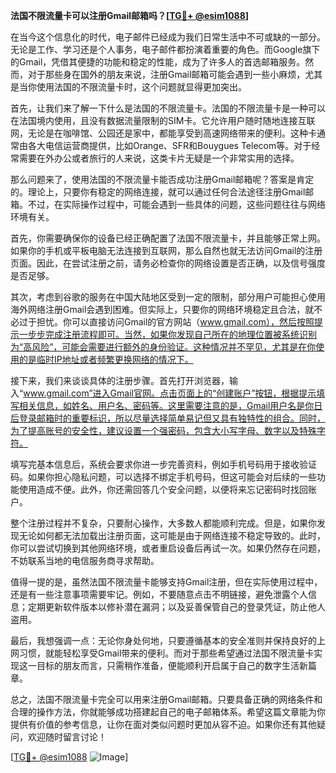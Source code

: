 **法国不限流量卡可以注册Gmail邮箱吗？[[TG💪+ @esim1088](https://t.me/s/esim1088)]**

在当今这个信息化的时代，电子邮件已经成为我们日常生活中不可或缺的一部分。无论是工作、学习还是个人事务，电子邮件都扮演着重要的角色。而Google旗下的Gmail，凭借其便捷的功能和稳定的性能，成为了许多人的首选邮箱服务。然而，对于那些身在国外的朋友来说，注册Gmail邮箱可能会遇到一些小麻烦，尤其是当你使用法国的不限流量卡时，这个问题就显得更加突出。

首先，让我们来了解一下什么是法国的不限流量卡。法国的不限流量卡是一种可以在法国境内使用，且没有数据流量限制的SIM卡。它允许用户随时随地连接互联网，无论是在咖啡馆、公园还是家中，都能享受到高速网络带来的便利。这种卡通常由各大电信运营商提供，比如Orange、SFR和Bouygues Telecom等。对于经常需要在外办公或者旅行的人来说，这类卡片无疑是一个非常实用的选择。

那么问题来了，使用法国的不限流量卡能否成功注册Gmail邮箱呢？答案是肯定的。理论上，只要你有稳定的网络连接，就可以通过任何合法途径注册Gmail邮箱。不过，在实际操作过程中，可能会遇到一些具体的问题，这些问题往往与网络环境有关。

首先，你需要确保你的设备已经正确配置了法国不限流量卡，并且能够正常上网。如果你的手机或平板电脑无法连接到互联网，那么自然也就无法访问Gmail的注册页面。因此，在尝试注册之前，请务必检查你的网络设置是否正确，以及信号强度是否足够。

其次，考虑到谷歌的服务在中国大陆地区受到一定的限制，部分用户可能担心使用海外网络注册Gmail会遇到困难。但实际上，只要你的网络环境稳定且合法，就不必过于担忧。你可以直接访问Gmail的官方网站（www.gmail.com），然后按照提示一步步完成注册流程即可。当然，如果你发现自己所在的地理位置被系统识别为“高风险”，可能会需要进行额外的身份验证。这种情况并不罕见，尤其是在你使用的是临时IP地址或者频繁更换网络的情况下。

接下来，我们来谈谈具体的注册步骤。首先打开浏览器，输入“www.gmail.com”进入Gmail官网。点击页面上的“创建账户”按钮，根据提示填写相关信息，如姓名、用户名、密码等。这里需要注意的是，Gmail用户名是你日后登录邮箱时的重要标识，所以尽量选择简单易记但又具有独特性的组合。同时，为了提高账号的安全性，建议设置一个强密码，包含大小写字母、数字以及特殊字符。

填写完基本信息后，系统会要求你进一步完善资料，例如手机号码用于接收验证码。如果你担心隐私问题，可以选择不绑定手机号码，但这可能会对后续的一些功能使用造成不便。此外，你还需回答几个安全问题，以便将来忘记密码时找回账户。

整个注册过程并不复杂，只要耐心操作，大多数人都能顺利完成。但是，如果你发现无论如何都无法加载出注册页面，这可能是由于网络连接不稳定导致的。此时，你可以尝试切换到其他网络环境，或者重启设备后再试一次。如果仍然存在问题，不妨联系当地的电信服务商寻求帮助。

值得一提的是，虽然法国不限流量卡能够支持Gmail注册，但在实际使用过程中，还是有一些注意事项需要牢记。例如，不要随意点击不明链接，避免泄露个人信息；定期更新软件版本以修补潜在漏洞；以及妥善保管自己的登录凭证，防止他人盗用。

最后，我想强调一点：无论你身处何地，只要遵循基本的安全准则并保持良好的上网习惯，就能轻松享受Gmail带来的便利。而对于那些希望通过法国不限流量卡实现这一目标的朋友而言，只需稍作准备，便能顺利开启属于自己的数字生活新篇章。

总之，法国不限流量卡完全可以用来注册Gmail邮箱。只要具备正确的网络条件和合理的操作方法，你就能够成功搭建起自己的电子邮箱体系。希望这篇文章能为你提供有价值的参考信息，让你在面对类似问题时更加从容不迫。如果你还有其他疑问，欢迎随时留言讨论！

[[TG💪+ @esim1088](https://t.me/s/esim1088) ![Image](https://i.postimg.cc/4NQfJmqS/Snipaste-2025-05-13-00-14-12.png)]